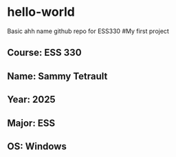 # hello-world
Basic ahh name github repo for ESS330
#My first project
## **Course**: ESS 330
## **Name**: Sammy Tetrault
## **Year**: 2025
## **Major**: ESS
## **OS**: Windows